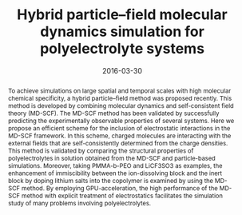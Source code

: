 ---
title: "Hybrid particle–field molecular dynamics simulation for polyelectrolyte systems"
authors:
- You-Liang Zhu
- Zhong-Yuan Lu
- Giuseppe Milano
- An-Chang Shi
- Zhao-Yan Sun
date: "2016-03-30"
doi: "10.1039/C5CP06856H"
publication_types: ["期刊文章"]
publication: "Physical Chemistry Chemical Physics"
publication_short: "Phys. Chem. Chem. Phys. 2016,14,18,9799-9808"
abstract: "
<!--more-->
To achieve simulations on large spatial and temporal scales  with high molecular chemical specificity, a hybrid particle–field method  was proposed recently. This method is developed by combining molecular  dynamics and self-consistent field theory (MD-SCF). The MD-SCF method  has been validated by successfully predicting the experimentally  observable properties of several systems. Here we propose an efficient  scheme for the inclusion of electrostatic interactions in the MD-SCF  framework. In this scheme, charged molecules are interacting with the  external fields that are self-consistently determined from the charge  densities. This method is validated by comparing the structural  properties of polyelectrolytes in solution obtained from the MD-SCF and  particle-based simulations. Moreover, taking PMMA-b-PEO and LiCF3SO3 as  examples, the enhancement of immiscibility between the ion-dissolving  block and the inert block by doping lithium salts into the copolymer is  examined by using the MD-SCF method. By employing GPU-acceleration, the  high performance of the MD-SCF method with explicit treatment of  electrostatics facilitates the simulation study of many problems  involving polyelectrolytes."
url_pdf: "https://pubs.rsc.org/en/content/articlelanding/2016/cp/c5cp06856h"
---